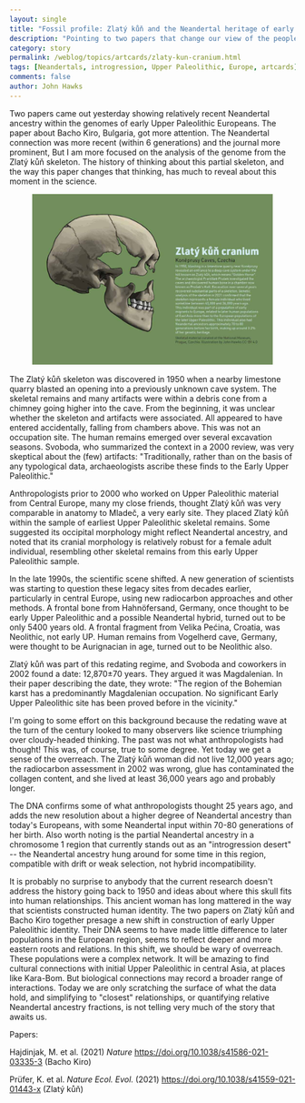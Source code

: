 ```yaml
---
layout: single
title: "Fossil profile: Zlatý kůň and the Neandertal heritage of early Upper Paleolithic Europeans"
description: "Pointing to two papers that change our view of the people who lived in Europe just after the Neandertals."
category: story
permalink: /weblog/topics/artcards/zlaty-kun-cranium.html
tags: [Neandertals, introgression, Upper Paleolithic, Europe, artcards]
comments: false
author: John Hawks
---
```


Two papers came out yesterday showing relatively recent Neandertal ancestry within the genomes of early Upper Paleolithic Europeans. The paper about Bacho Kiro, Bulgaria, got more attention. The Neandertal connection was more recent (within 6 generations) and the journal more prominent, But I am more focused on the analysis of the genome from the Zlatý kůň skeleton. The history of thinking about this partial skeleton, and the way this paper changes that thinking, has much to reveal about this moment in the science. 

<figure>
<img src="/images/zlaty-kun-cranium-artcard-2021.jpg" alt="Zlatý kůň cranium" />
</figure>

The Zlatý kůň skeleton was discovered in 1950 when a nearby limestone quarry blasted an opening into a previously unknown cave system. The skeletal remains and many artifacts were within a debris cone from a chimney going higher into the cave. From the beginning, it was unclear whether the skeleton and artifacts were associated. All appeared to have entered accidentally, falling from chambers above. This was not an occupation site. The human remains emerged over several excavation seasons. Svoboda, who summarized the context in a 2000 review, was very skeptical about the (few) artifacts: "Traditionally, rather than on the basis of any typological data, archaeologists ascribe these finds to the Early Upper Paleolithic."

Anthropologists prior to 2000 who worked on Upper Paleolithic material from Central Europe, many my close friends, thought Zlatý kůň was very comparable in anatomy to Mladeč, a very early site. They placed Zlatý kůň within the sample of earliest Upper Paleolithic skeletal remains. Some suggested its occipital morphology might reflect Neandertal ancestry, and noted that its cranial morphology is relatively robust for a female adult individual, resembling other skeletal remains from this early Upper Paleolithic sample. 

In the late 1990s, the scientific scene shifted. A new generation of scientists was starting to question these legacy sites from decades earlier, particularly in central Europe, using new radiocarbon approaches and other methods. A frontal bone from Hahnöfersand, Germany, once thought to be early Upper Paleolithic and a possible Neandertal hybrid, turned out to be only 5400 years old. A frontal fragment from Velika Pećina, Croatia, was Neolithic, not early UP. Human remains from Vogelherd cave, Germany, were thought to be Aurignacian in age, turned out to be Neolithic also.

 Zlatý kůň was part of this redating regime, and Svoboda and coworkers in 2002 found a date: 12,870±70 years. They argued it was Magdalenian. In their paper describing the date, they wrote: "The region of the Bohemian karst has a predominantly Magdalenian occupation. No significant Early Upper Paleolithic site has been proved before in the vicinity."
 
I'm going to some effort on this background because the redating wave at the turn of the century looked to many observers like science triumphing over cloudy-headed thinking. The past was not what anthropologists had thought! This was, of course, true to some degree. Yet today we get a sense of the overreach. The Zlatý kůň woman did not live 12,000 years ago; the radiocarbon assessment in 2002 was wrong, glue has contaminated the collagen content, and she lived at least 36,000 years ago and probably longer.

The DNA confirms some of what anthropologists thought 25 years ago, and adds the new resolution about a higher degree of Neandertal ancestry than today's Europeans, with some Neandertal input within 70-80 generations of her birth. Also worth noting is the partial Neandertal ancestry in a chromosome 1 region that currently stands out as an "introgression desert" -- the Neandertal ancestry hung around for some time in this region, compatible with drift or weak selection, not hybrid incompatibility.

It is probably no surprise to anybody that the current research doesn't address the history going back to 1950 and ideas about where this skull fits into human relationships. This ancient woman has long mattered in the way that scientists constructed human identity. The two papers on Zlatý kůň and Bacho Kiro together presage a new shift in construction of early Upper Paleolithic identity. Their DNA seems to have made little difference to later populations in the European region, seems to reflect deeper and more eastern roots and relations. In this shift, we should be wary of overreach. These populations were a complex network. It will be amazing to find cultural connections with initial Upper Paleolithic in central Asia, at places like Kara-Bom. But biological connections may record a broader range of interactions. Today we are only scratching the surface of what the data hold, and simplifying to "closest" relationships, or quantifying relative Neandertal ancestry fractions, is not telling very much of the story that awaits us.

Papers: 

Hajdinjak, M. et al. (2021) <em>Nature</em> <a href="https://doi.org/10.1038/s41586-021-03335-3">https://doi.org/10.1038/s41586-021-03335-3</a>  (Bacho Kiro)

Prüfer, K. et al. <em>Nature Ecol. Evol.</em> (2021) <a href="https://doi.org/10.1038/s41559-021-01443-x">https://doi.org/10.1038/s41559-021-01443-x</a> (Zlatý kůň)
